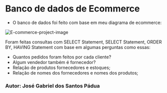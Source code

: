 # Banco de dados de Ecommerce

- O banco de dados foi feito com base em meu diagrama de ecommerce:


![E-commerce-project-image](https://user-images.githubusercontent.com/118117592/221371511-047d3ed6-4912-4668-a11f-078a1637a758.png)



Foram feitas consultas com SELECT Statement, SELECT Statement, ORDER BY, HAVING Statement com base em algumas perguntas como essas:

- Quantos pedidos foram feitos por cada cliente?
- Algum vendedor também é fornecedor?
- Relação de produtos fornecedores e estoques;
- Relação de nomes dos fornecedores e nomes dos produtos;

### Autor: José Gabriel dos Santos Pádua
